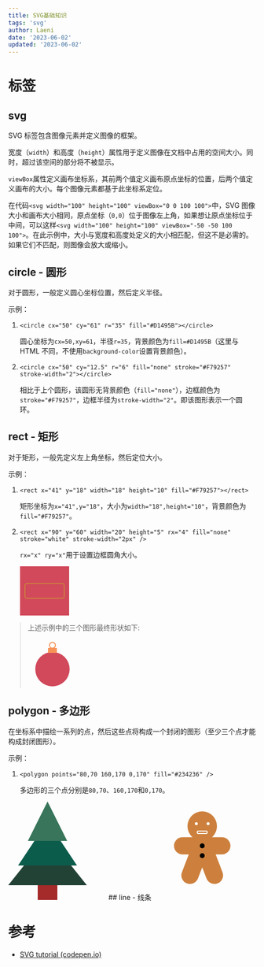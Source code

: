 ```yaml
---
title: SVG基础知识
tags: 'svg'
author: Laeni
date: '2023-06-02'
updated: '2023-06-02'
---
```


# 标签

## svg

SVG 标签包含图像元素并定义图像的框架。

宽度（`width`）和高度（`height`）属性用于定义图像在文档中占用的空间大小。同时，超过该空间的部分将不被显示。

`viewBox`属性定义画布坐标系，其前两个值定义画布原点坐标的位置，后两个值定义画布的大小。每个图像元素都基于此坐标系定位。

在代码`<svg width="100" height="100" viewBox="0 0 100 100">`中，SVG 图像大小和画布大小相同，原点坐标（`0,0`）位于图像左上角，如果想让原点坐标位于中间，可以这样`<svg width="100" height="100" viewBox="-50 -50 100 100">`。在此示例中，大小与宽度和高度处定义的大小相匹配，但这不是必需的。如果它们不匹配，则图像会放大或缩小。

## circle - 圆形

对于圆形，一般定义圆心坐标位置，然后定义半径。

示例：

1. `<circle cx="50" cy="61" r="35" fill="#D1495B"></circle>`

   圆心坐标为`cx=50,xy=61`，半径`r=35`，背景颜色为`fill=#D1495B`（这里与 HTML 不同，不使用`background-color`设置背景颜色）。

2. `<circle cx="50" cy="12.5" r="6" fill="none" stroke="#F79257" stroke-width="2"></circle>`

   相比于上个圆形，该圆形无背景颜色（`fill="none"`），边框颜色为`stroke="#F79257"`，边框半径为`stroke-width="2"`。即该图形表示一个圆环。

## rect - 矩形

对于矩形，一般先定义左上角坐标，然后定位大小。

示例：

1. `<rect x="41" y="18" width="18" height="10" fill="#F79257"></rect>`

   矩形坐标为`x="41",y="18"`，大小为`width="18",height="10"`，背景颜色为`fill="#F79257"`。

2. `<rect x="90" y="60" width="20" height="5" rx="4" fill="none" stroke="white" stroke-width="2px" />`

   `rx="x" ry="x"`用于设置边框圆角大小。

   <svg width="100" height="100" viewBox="0 0 100 100">
     <rect x="0" y="0" width="100" height="100" fill="#D1495B" />
     <rect x="10" y="35" width="80" height="30" rx="4" fill="none" stroke="#cd803d" stroke-width="2px" />
   </svg>

> 上述示例中的三个图形最终形状如下:
>
> <svg width="100" height="100" viewBox="0 0 100 100">
>   <circle cx="50" cy="61" r="35" fill="#D1495B"></circle>
>   <circle cx="50" cy="12.5" r="6" fill="none" stroke="#F79257" stroke-width="2"></circle>
>   <rect x="41" y="18" width="18" height="10" fill="#F79257"></rect>
> </svg>

## polygon - 多边形

在坐标系中描绘一系列的点，然后这些点将构成一个封闭的图形（至少三个点才能构成封闭图形）。

示例：

1. `<polygon points="80,70 160,170 0,170" fill="#234236" />`

   多边形的三个点分别是`80,70`、`160,170`和`0,170`。

<svg width="200" height="200" viewBox="0 0 200 200">
  <polygon points="80,70 160,170 0,170" fill="#234236" />
  <polygon points="80,40 140,130 20,130" fill="#0C5C4C" />
  <polygon points="80,0 120,80 40,80" fill="#38755B" />
  <rect x="60" y="170" width="40" height="30" fill="brown" />
</svg>
## line - 线条

<svg width="200" height="200" viewBox="0 0 200 200">
  <circle cx="100" cy="50" r="30" fill="#cd803d" />
  <circle cx="88" cy="45" r="3" fill="white" />
  <circle cx="112" cy="45" r="3" fill="white" />
  <rect x="90" y="60" width="20" height="5" rx="2" fill="none" stroke="white" stroke-width="2px" />
  <line x1="60" y1="90" x2="140" y2="90" stroke="#cd803d" stroke-width="35px" stroke-linecap="round" />
  <line x1="75" y1="150" x2="100" y2="85" stroke="#cd803d" stroke-width="35px" stroke-linecap="round" />
  <line x1="125" y1="150" x2="100" y2="85" stroke="#cd803d" stroke-width="35px" stroke-linecap="round" />
  <circle cx="100" cy="90" r="5" />
  <circle cx="100" cy="110" r="5" />
</svg>


# 参考

- [SVG tutorial (codepen.io)](https://codepen.io/HunorMarton/full/PoGbgqj)
